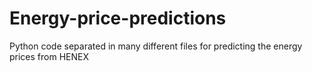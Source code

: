 # Energy-price-predictions
Python code separated in many different files for predicting the energy prices from HENEX
